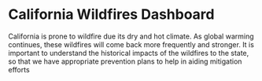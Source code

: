 # California Wildfires Dashboard
California is prone to wildfire due its dry and hot climate. As global warming continues, these wildfires will come back more frequently and stronger. It is important to understand the historical impacts of the wildfires to the state, so that we have appropriate prevention plans to help in aiding mitigation efforts
